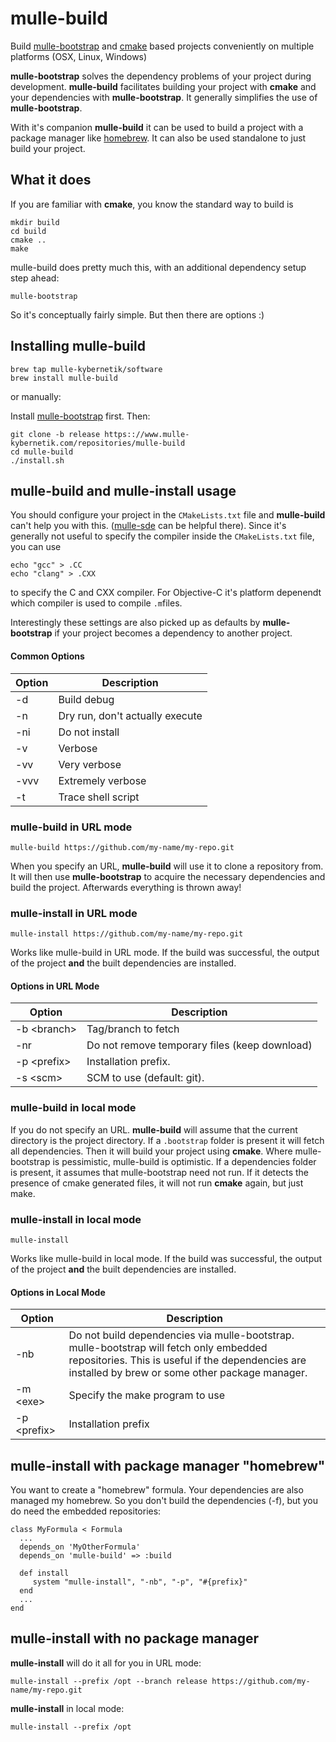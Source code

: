 # mulle-build

Build [mulle-bootstrap](//www.mulle-kybernetik.com/software/git/mulle-bootstrap)
and [cmake](//gitlab.kitware.com/cmake/cmake) based projects conveniently on
multiple platforms (OSX, Linux, Windows)

**mulle-bootstrap** solves the dependency problems of your project during
development. **mulle-build** facilitates building your project
with **cmake** and your dependencies with **mulle-bootstrap**. It generally
simplifies the use of **mulle-bootstrap**.

With it's companion **mulle-build** it can be used to build a
project with a package manager like [homebrew](//brew.sh). It can also be used
standalone to just build your project.


## What it does

If you are familiar with **cmake**, you know the standard way to build is

```
mkdir build
cd build
cmake ..
make
```

mulle-build does pretty much this, with an additional dependency setup step
ahead:

```
mulle-bootstrap
```

So it's conceptually fairly simple. But then there are options :)


## Installing mulle-build

```
brew tap mulle-kybernetik/software
brew install mulle-build
```

or manually:

Install [mulle-bootstrap](//www.mulle-kybernetik.com/repositories/mulle-bootstrap)  first.
Then:

```
git clone -b release https:://www.mulle-kybernetik.com/repositories/mulle-build
cd mulle-build
./install.sh
```


## mulle-build and mulle-install usage

You should configure your project in the `CMakeLists.txt` file and **mulle-build**
can't help you with this. ([mulle-sde](//www.mulle-kybernetik.com/repositories/mulle-sde)
can be helpful there). Since it's generally not useful to specify the compiler
inside the `CMakeLists.txt` file, you can use

```
echo "gcc" > .CC
echo "clang" > .CXX
```

to specify the C and CXX compiler. For Objective-C it's platform depenendt which
compiler is used to compile `.m`files.

Interestingly these settings are also picked up as defaults by **mulle-bootstrap**
if your project becomes a dependency to another project.



#### Common Options

Option      | Description                                   |
------------|-----------------------------------------------|
-d          | Build debug                                   |
-n          | Dry run, don't actually execute               |
-ni         | Do not install                                |
-v          | Verbose                                       |
-vv         | Very verbose                                  |
-vvv        | Extremely verbose                             |
-t          | Trace shell script                            |


### mulle-build in URL mode

```
mulle-build https://github.com/my-name/my-repo.git
```

When you specify an URL, **mulle-build** will use it to clone a repository
from. It will then use **mulle-bootstrap** to acquire the necessary
dependencies and build the project. Afterwards everything is thrown away!


### mulle-install in URL mode

```
mulle-install https://github.com/my-name/my-repo.git
```

Works like mulle-build in URL mode. If the build was successful, the output
of the project **and** the built dependencies are installed.


#### Options in URL Mode

Option            |  Description                                  |
------------------|-----------------------------------------------|
-b &lt;branch&gt; | Tag/branch to fetch                           |
-nr               | Do not remove temporary files (keep download) |
-p &lt;prefix&gt; | Installation prefix.                          |
-s &lt;scm&gt;    | SCM to use (default: git).                    |


### mulle-build in local mode

If you do not specify an URL. **mulle-build** will assume that the current
directory is the project directory. If a `.bootstrap` folder is present it
will fetch all dependencies. Then it will build your project using **cmake**.
Where mulle-bootstrap is pessimistic, mulle-build is optimistic. If a
dependencies folder is present, it assumes that mulle-bootstrap need not run.
If it detects the presence of cmake generated files, it will not run **cmake**
again, but just make.


### mulle-install in local mode

```
mulle-install
```

Works like mulle-build in local mode. If the build was successful, the output
of the project **and** the built dependencies are installed.


#### Options in Local Mode

Option            | Description                                   |
------------------|-----------------------------------------------|
-nb               | Do not build dependencies via mulle-bootstrap. mulle-bootstrap will fetch only embedded repositories. This is useful if the dependencies are installed by brew or some other package manager.  |
-m &lt;exe&gt;    | Specify the make program to use               |
-p &lt;prefix&gt; | Installation prefix                           |


## mulle-install with package manager "homebrew"

You want to create a "homebrew" formula. Your dependencies are also managed
my homebrew. So you don't build the dependencies (-f), but you do need the
embedded repositories:

```
class MyFormula < Formula
  ...
  depends_on 'MyOtherFormula'
  depends_on 'mulle-build' => :build

  def install
     system "mulle-install", "-nb", "-p", "#{prefix}"
  end
  ...
end
```

## mulle-install with no package manager

**mulle-install** will do it all for you in URL mode:

```
mulle-install --prefix /opt --branch release https://github.com/my-name/my-repo.git
```

**mulle-install** in local mode:

```
mulle-install --prefix /opt
```




